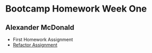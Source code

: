 # Bootcamp Homework Week One
## Alexander McDonald
- First Homework Assignment
- [Refactor Assignment](https://github.com/acm4219/Bootcamp-Homework-Week-One/tree/master/02-Homework)
